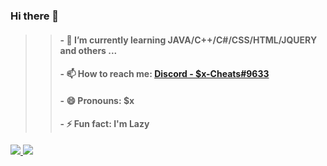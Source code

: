 ### Hi there 👋

> >#### - 🌱 I’m currently learning JAVA/C++/C#/CSS/HTML/JQUERY and others ...
> > #### - 📫 How to reach me: [Discord - $x-Cheats#9633]()
> >#### - 😄 Pronouns: $x
> >#### - ⚡ Fun fact: I'm Lazy

<a href="https://github.com/Sx-Cheats/">
<img src ="https://github-readme-stats.vercel.app/api?username=Sx-Cheats&&show_icons=true&title_color=00FFC9&icon_color=01CFF3&text_color=6DE6FC&bg_color=020E1E">
  
<img src="https://c.tenor.com/_DOBjnGspYAAAAAC/code-coding.gif">
  </a>
  

